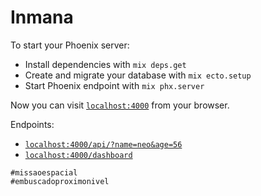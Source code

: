 # Inmana

To start your Phoenix server:

- Install dependencies with `mix deps.get`
- Create and migrate your database with `mix ecto.setup`
- Start Phoenix endpoint with `mix phx.server`

Now you can visit [`localhost:4000`](http://localhost:4000) from your browser.

Endpoints:

- [`localhost:4000/api/?name=neo&age=56`](http://localhost:4000/api/?name=neo&age=56)
- [`localhost:4000/dashboard`](http://localhost:4000/dashboard)

```
#missaoespacial
#embuscadoproximonivel
```
